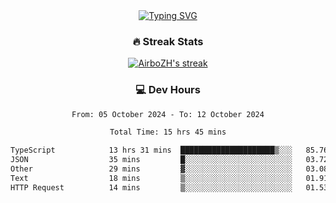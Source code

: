 
<div align="center">
  <a href="https://git.io/typing-svg"><img src="https://readme-typing-svg.demolab.com?font=Fira+Code&size=30&pause=1000&color=33F7F5&center=true&vCenter=true&width=435&lines=Hi+there+%F0%9F%91%8B+I+am+AirboZH+;Welcome+to+my+Github" alt="Typing SVG" /></a>

<h3>🔥 Streak Stats</h3>

<!-- GitHub Readme Streak Stats - https://github.com/DenverCoder1/github-readme-streak-stats -->
<p>
  <a href="https://github.com/DenverCoder1/github-readme-streak-stats">
    <img title="🔥 Get streak stats for your profile at git.io/streak-stats" alt="AirboZH's streak" src="https://streak-stats.demolab.com/?user=AirboZH&theme=monokai-metallian&hide_border=true"/>
  </a>
</p>

<h3>💻 Dev Hours</h3>
<!--START_SECTION:waka-->

```txt
From: 05 October 2024 - To: 12 October 2024

Total Time: 15 hrs 45 mins

TypeScript            13 hrs 31 mins  █████████████████████▒░░░   85.76 %
JSON                  35 mins         █░░░░░░░░░░░░░░░░░░░░░░░░   03.72 %
Other                 29 mins         ▓░░░░░░░░░░░░░░░░░░░░░░░░   03.08 %
Text                  18 mins         ▒░░░░░░░░░░░░░░░░░░░░░░░░   01.91 %
HTTP Request          14 mins         ▒░░░░░░░░░░░░░░░░░░░░░░░░   01.53 %
```

<!--END_SECTION:waka-->
</div>  
